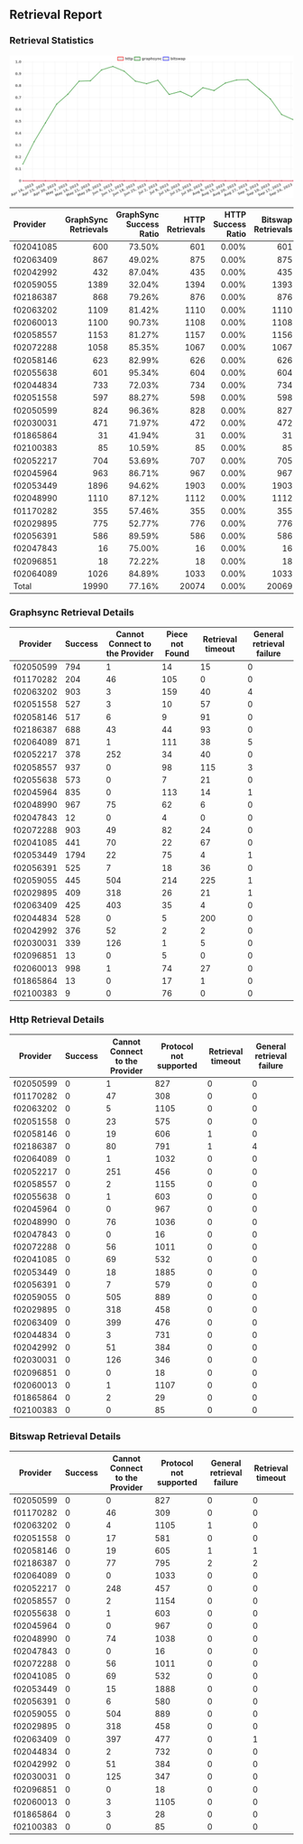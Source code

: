 ## Retrieval Report
### Retrieval Statistics
<img src="https://raw.githubusercontent.com/data-preservation-programs/filplus-checker-assets/main/filecoin-project/filecoin-plus-large-datasets/issues/1661/1695656734272.png"/>

| Provider  | GraphSync Retrievals | GraphSync Success Ratio | HTTP Retrievals | HTTP Success Ratio | Bitswap Retrievals | Bitswap Success Ratio |
| :-------- | -------------------: | ----------------------: | --------------: | -----------------: | -----------------: | --------------------: |
| f02041085 |                  600 |                  73.50% |             601 |              0.00% |                601 |                 0.00% |
| f02063409 |                  867 |                  49.02% |             875 |              0.00% |                875 |                 0.00% |
| f02042992 |                  432 |                  87.04% |             435 |              0.00% |                435 |                 0.00% |
| f02059055 |                 1389 |                  32.04% |            1394 |              0.00% |               1393 |                 0.00% |
| f02186387 |                  868 |                  79.26% |             876 |              0.00% |                876 |                 0.00% |
| f02063202 |                 1109 |                  81.42% |            1110 |              0.00% |               1110 |                 0.00% |
| f02060013 |                 1100 |                  90.73% |            1108 |              0.00% |               1108 |                 0.00% |
| f02058557 |                 1153 |                  81.27% |            1157 |              0.00% |               1156 |                 0.00% |
| f02072288 |                 1058 |                  85.35% |            1067 |              0.00% |               1067 |                 0.00% |
| f02058146 |                  623 |                  82.99% |             626 |              0.00% |                626 |                 0.00% |
| f02055638 |                  601 |                  95.34% |             604 |              0.00% |                604 |                 0.00% |
| f02044834 |                  733 |                  72.03% |             734 |              0.00% |                734 |                 0.00% |
| f02051558 |                  597 |                  88.27% |             598 |              0.00% |                598 |                 0.00% |
| f02050599 |                  824 |                  96.36% |             828 |              0.00% |                827 |                 0.00% |
| f02030031 |                  471 |                  71.97% |             472 |              0.00% |                472 |                 0.00% |
| f01865864 |                   31 |                  41.94% |              31 |              0.00% |                 31 |                 0.00% |
| f02100383 |                   85 |                  10.59% |              85 |              0.00% |                 85 |                 0.00% |
| f02052217 |                  704 |                  53.69% |             707 |              0.00% |                705 |                 0.00% |
| f02045964 |                  963 |                  86.71% |             967 |              0.00% |                967 |                 0.00% |
| f02053449 |                 1896 |                  94.62% |            1903 |              0.00% |               1903 |                 0.00% |
| f02048990 |                 1110 |                  87.12% |            1112 |              0.00% |               1112 |                 0.00% |
| f01170282 |                  355 |                  57.46% |             355 |              0.00% |                355 |                 0.00% |
| f02029895 |                  775 |                  52.77% |             776 |              0.00% |                776 |                 0.00% |
| f02056391 |                  586 |                  89.59% |             586 |              0.00% |                586 |                 0.00% |
| f02047843 |                   16 |                  75.00% |              16 |              0.00% |                 16 |                 0.00% |
| f02096851 |                   18 |                  72.22% |              18 |              0.00% |                 18 |                 0.00% |
| f02064089 |                 1026 |                  84.89% |            1033 |              0.00% |               1033 |                 0.00% |
| Total     |                19990 |                  77.16% |           20074 |              0.00% |              20069 |                 0.00% |

### Graphsync Retrieval Details
| Provider  | Success | Cannot Connect to the Provider | Piece not Found | Retrieval timeout | General retrieval failure |
| --------- | ------- | ------------------------------ | --------------- | ----------------- | ------------------------- |
| f02050599 | 794     | 1                              | 14              | 15                | 0                         |
| f01170282 | 204     | 46                             | 105             | 0                 | 0                         |
| f02063202 | 903     | 3                              | 159             | 40                | 4                         |
| f02051558 | 527     | 3                              | 10              | 57                | 0                         |
| f02058146 | 517     | 6                              | 9               | 91                | 0                         |
| f02186387 | 688     | 43                             | 44              | 93                | 0                         |
| f02064089 | 871     | 1                              | 111             | 38                | 5                         |
| f02052217 | 378     | 252                            | 34              | 40                | 0                         |
| f02058557 | 937     | 0                              | 98              | 115               | 3                         |
| f02055638 | 573     | 0                              | 7               | 21                | 0                         |
| f02045964 | 835     | 0                              | 113             | 14                | 1                         |
| f02048990 | 967     | 75                             | 62              | 6                 | 0                         |
| f02047843 | 12      | 0                              | 4               | 0                 | 0                         |
| f02072288 | 903     | 49                             | 82              | 24                | 0                         |
| f02041085 | 441     | 70                             | 22              | 67                | 0                         |
| f02053449 | 1794    | 22                             | 75              | 4                 | 1                         |
| f02056391 | 525     | 7                              | 18              | 36                | 0                         |
| f02059055 | 445     | 504                            | 214             | 225               | 1                         |
| f02029895 | 409     | 318                            | 26              | 21                | 1                         |
| f02063409 | 425     | 403                            | 35              | 4                 | 0                         |
| f02044834 | 528     | 0                              | 5               | 200               | 0                         |
| f02042992 | 376     | 52                             | 2               | 2                 | 0                         |
| f02030031 | 339     | 126                            | 1               | 5                 | 0                         |
| f02096851 | 13      | 0                              | 5               | 0                 | 0                         |
| f02060013 | 998     | 1                              | 74              | 27                | 0                         |
| f01865864 | 13      | 0                              | 17              | 1                 | 0                         |
| f02100383 | 9       | 0                              | 76              | 0                 | 0                         |

### Http Retrieval Details
| Provider  | Success | Cannot Connect to the Provider | Protocol not supported | Retrieval timeout | General retrieval failure |
| --------- | ------- | ------------------------------ | ---------------------- | ----------------- | ------------------------- |
| f02050599 | 0       | 1                              | 827                    | 0                 | 0                         |
| f01170282 | 0       | 47                             | 308                    | 0                 | 0                         |
| f02063202 | 0       | 5                              | 1105                   | 0                 | 0                         |
| f02051558 | 0       | 23                             | 575                    | 0                 | 0                         |
| f02058146 | 0       | 19                             | 606                    | 1                 | 0                         |
| f02186387 | 0       | 80                             | 791                    | 1                 | 4                         |
| f02064089 | 0       | 1                              | 1032                   | 0                 | 0                         |
| f02052217 | 0       | 251                            | 456                    | 0                 | 0                         |
| f02058557 | 0       | 2                              | 1155                   | 0                 | 0                         |
| f02055638 | 0       | 1                              | 603                    | 0                 | 0                         |
| f02045964 | 0       | 0                              | 967                    | 0                 | 0                         |
| f02048990 | 0       | 76                             | 1036                   | 0                 | 0                         |
| f02047843 | 0       | 0                              | 16                     | 0                 | 0                         |
| f02072288 | 0       | 56                             | 1011                   | 0                 | 0                         |
| f02041085 | 0       | 69                             | 532                    | 0                 | 0                         |
| f02053449 | 0       | 18                             | 1885                   | 0                 | 0                         |
| f02056391 | 0       | 7                              | 579                    | 0                 | 0                         |
| f02059055 | 0       | 505                            | 889                    | 0                 | 0                         |
| f02029895 | 0       | 318                            | 458                    | 0                 | 0                         |
| f02063409 | 0       | 399                            | 476                    | 0                 | 0                         |
| f02044834 | 0       | 3                              | 731                    | 0                 | 0                         |
| f02042992 | 0       | 51                             | 384                    | 0                 | 0                         |
| f02030031 | 0       | 126                            | 346                    | 0                 | 0                         |
| f02096851 | 0       | 0                              | 18                     | 0                 | 0                         |
| f02060013 | 0       | 1                              | 1107                   | 0                 | 0                         |
| f01865864 | 0       | 2                              | 29                     | 0                 | 0                         |
| f02100383 | 0       | 0                              | 85                     | 0                 | 0                         |

### Bitswap Retrieval Details
| Provider  | Success | Cannot Connect to the Provider | Protocol not supported | General retrieval failure | Retrieval timeout |
| --------- | ------- | ------------------------------ | ---------------------- | ------------------------- | ----------------- |
| f02050599 | 0       | 0                              | 827                    | 0                         | 0                 |
| f01170282 | 0       | 46                             | 309                    | 0                         | 0                 |
| f02063202 | 0       | 4                              | 1105                   | 1                         | 0                 |
| f02051558 | 0       | 17                             | 581                    | 0                         | 0                 |
| f02058146 | 0       | 19                             | 605                    | 1                         | 1                 |
| f02186387 | 0       | 77                             | 795                    | 2                         | 2                 |
| f02064089 | 0       | 0                              | 1033                   | 0                         | 0                 |
| f02052217 | 0       | 248                            | 457                    | 0                         | 0                 |
| f02058557 | 0       | 2                              | 1154                   | 0                         | 0                 |
| f02055638 | 0       | 1                              | 603                    | 0                         | 0                 |
| f02045964 | 0       | 0                              | 967                    | 0                         | 0                 |
| f02048990 | 0       | 74                             | 1038                   | 0                         | 0                 |
| f02047843 | 0       | 0                              | 16                     | 0                         | 0                 |
| f02072288 | 0       | 56                             | 1011                   | 0                         | 0                 |
| f02041085 | 0       | 69                             | 532                    | 0                         | 0                 |
| f02053449 | 0       | 15                             | 1888                   | 0                         | 0                 |
| f02056391 | 0       | 6                              | 580                    | 0                         | 0                 |
| f02059055 | 0       | 504                            | 889                    | 0                         | 0                 |
| f02029895 | 0       | 318                            | 458                    | 0                         | 0                 |
| f02063409 | 0       | 397                            | 477                    | 0                         | 1                 |
| f02044834 | 0       | 2                              | 732                    | 0                         | 0                 |
| f02042992 | 0       | 51                             | 384                    | 0                         | 0                 |
| f02030031 | 0       | 125                            | 347                    | 0                         | 0                 |
| f02096851 | 0       | 0                              | 18                     | 0                         | 0                 |
| f02060013 | 0       | 3                              | 1105                   | 0                         | 0                 |
| f01865864 | 0       | 3                              | 28                     | 0                         | 0                 |
| f02100383 | 0       | 0                              | 85                     | 0                         | 0                 |
